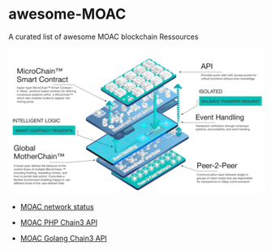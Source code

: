 # awesome-MOAC
A curated list of awesome MOAC blockchain Ressources

![](https://github.com/Yeluaboji/awesome-MOAC/blob/master/MOAC%20Architecture.PNG)


* [MOAC network status](https://github.com/dacelee/moac-netstats)

* [MOAC PHP Chain3 API](https://github.com/dacelee/Moac-Php-Api)

* [MOAC Golang Chain3 API](https://github.com/dacelee/moac-golang-chain3-api)
